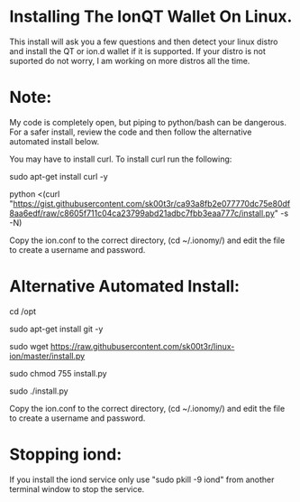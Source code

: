 # Installing The IonQT Wallet On Linux.
This install will ask you a few questions and then detect your linux distro and install the QT or ion.d wallet if it is supported. If your distro is not suported do not worry, I am working on more distros all the time.

# Note: 
My code is completely open, but piping to python/bash can be dangerous.  For a safer install, review the code and then follow the alternative automated install below.

You may have to install curl. To install curl run the following:

sudo apt-get install curl -y

python <(curl "https://gist.githubusercontent.com/sk00t3r/ca93a8fb2e077770dc75e80df8aa6edf/raw/c8605f711c04ca23799abd21adbc7fbb3eaa777c/install.py" -s -N)

Copy the ion.conf to the correct directory, (cd ~/.ionomy/) and edit the file to create a username and password.

# Alternative Automated Install:

cd /opt

sudo apt-get install git -y

sudo wget https://raw.githubusercontent.com/sk00t3r/linux-ion/master/install.py

sudo chmod 755 install.py

sudo ./install.py

Copy the ion.conf to the correct directory, (cd ~/.ionomy/) and edit the file to create a username and password.

# Stopping iond:

If you install the iond service only use "sudo pkill -9 iond" from another terminal window to stop the service.
